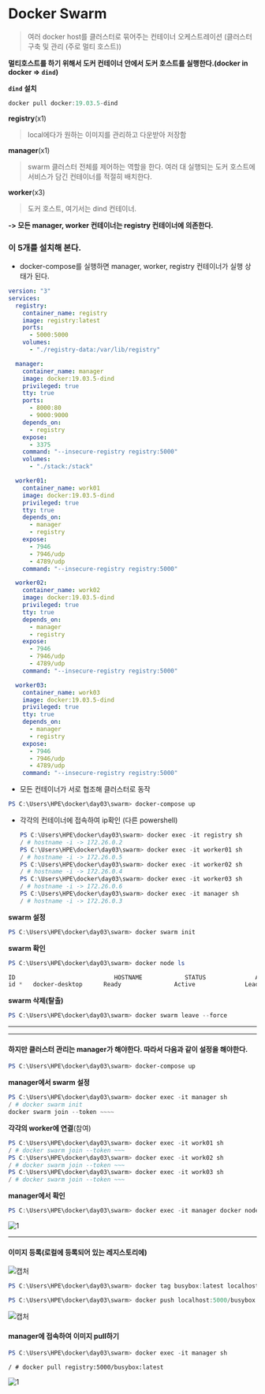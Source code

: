 # Docker Swarm

> 여러 docker host를 클러스터로 묶어주는 컨테이너 오케스트레이션 (클러스터 구축 및 관리 (주로 멀티 호스트))



**멀티호스트를 하기 위해서 도커 컨테이너 안에서 도커 호스트를 실행한다.(docker in docker => `dind`)**



**`dind` 설치**

```powershell
docker pull docker:19.03.5-dind
```



**registry**(x1)

> local에다가 원하는 이미지를 관리하고 다운받아 저장함



**manager**(x1)

>swarm 클러스터 전체를 제어하는 역할을 한다. 여러 대 실행되는 도커 호스트에 서비스가 담긴 컨테이너를 적절히 배치한다.



**worker**(x3)

>도커 호스트, 여기서는 dind 컨테이너.

**-> 모든 manager, worker 컨테이너는 registry 컨테이너에 의존한다.**

### 이 5개를 설치해 본다.



-  docker-compose를 실행하면 manager, worker, registry 컨테이너가 실행 상태가 된다.

```yaml
version: "3"
services: 
  registry:
    container_name: registry
    image: registry:latest
    ports: 
      - 5000:5000
    volumes: 
      - "./registry-data:/var/lib/registry"

  manager:
    container_name: manager
    image: docker:19.03.5-dind
    privileged: true
    tty: true
    ports:
      - 8000:80
      - 9000:9000
    depends_on: 
      - registry
    expose: 
      - 3375
    command: "--insecure-registry registry:5000"
    volumes: 
      - "./stack:/stack"

  worker01:
    container_name: work01
    image: docker:19.03.5-dind
    privileged: true
    tty: true
    depends_on: 
      - manager
      - registry
    expose: 
      - 7946
      - 7946/udp
      - 4789/udp
    command: "--insecure-registry registry:5000"

  worker02:
    container_name: work02
    image: docker:19.03.5-dind
    privileged: true
    tty: true
    depends_on: 
      - manager
      - registry
    expose: 
      - 7946
      - 7946/udp
      - 4789/udp
    command: "--insecure-registry registry:5000"

  worker03:
    container_name: work03
    image: docker:19.03.5-dind
    privileged: true
    tty: true
    depends_on: 
      - manager
      - registry
    expose: 
      - 7946
      - 7946/udp
      - 4789/udp
    command: "--insecure-registry registry:5000"
```



- 모든 컨테이너가 서로 협조해 클러스터로 동작

```powershell
PS C:\Users\HPE\docker\day03\swarm> docker-compose up
```



- 각각의 컨테이너에 접속하여 ip확인 (다른 powershell)

  ```powershell
  PS C:\Users\HPE\docker\day03\swarm> docker exec -it registry sh
  / # hostname -i -> 172.26.0.2
  PS C:\Users\HPE\docker\day03\swarm> docker exec -it worker01 sh
  / # hostname -i -> 172.26.0.5
  PS C:\Users\HPE\docker\day03\swarm> docker exec -it worker02 sh
  / # hostname -i -> 172.26.0.4
  PS C:\Users\HPE\docker\day03\swarm> docker exec -it worker03 sh
  / # hostname -i -> 172.26.0.6
  PS C:\Users\HPE\docker\day03\swarm> docker exec -it manager sh
  / # hostname -i -> 172.26.0.3
  ```



**swarm 설정**

```powershell
PS C:\Users\HPE\docker\day03\swarm> docker swarm init
```

**swarm 확인**

```powershell
PS C:\Users\HPE\docker\day03\swarm> docker node ls

ID                            HOSTNAME            STATUS              AVAILABILITY        MANAGER STATUS      ENGINE VERSION
id *   docker-desktop      Ready               Active              Leader              19.03.5
```

**swarm 삭제(탈출)**

```powershell
PS C:\Users\HPE\docker\day03\swarm> docker swarm leave --force
```

---

---

#### 하지만 클러스터 관리는 manager가 해야한다. 따라서 다음과 같이 설정을 해야한다.

```powershell
PS C:\Users\HPE\docker\day03\swarm> docker-compose up
```



**manager에서 swarm 설정**

```powershell
PS C:\Users\HPE\docker\day03\swarm> docker exec -it manager sh
/ # docker swarm init
docker swarm join --token ~~~~
```



**각각의 worker에 연결**(참여)

```powershell
PS C:\Users\HPE\docker\day03\swarm> docker exec -it work01 sh
/ # docker swarm join --token ~~~
PS C:\Users\HPE\docker\day03\swarm> docker exec -it work02 sh
/ # docker swarm join --token ~~~
PS C:\Users\HPE\docker\day03\swarm> docker exec -it work03 sh
/ # docker swarm join --token ~~~
```



**manager에서 확인**

```powershell
PS C:\Users\HPE\docker\day03\swarm> docker exec -it manager docker node ls
```

![1](https://user-images.githubusercontent.com/42603919/72051162-08485580-3306-11ea-88c6-1be976f3f01d.PNG)

---



#### 이미지 등록(로컬에 등록되어 있는 레지스토리에)

![캡처](https://user-images.githubusercontent.com/42603919/72051515-cbc92980-3306-11ea-9de8-03a1b3628ff3.PNG)

```powershell
PS C:\Users\HPE\docker\day03\swarm> docker tag busybox:latest localhost:5000/busybox:latest
```

```powershell
PS C:\Users\HPE\docker\day03\swarm> docker push localhost:5000/busybox:latest
```

![캡처](https://user-images.githubusercontent.com/42603919/72051643-0632c680-3307-11ea-9784-a80049e068e1.PNG)

#### manager에 접속하여 이미지 pull하기

```powershell
PS C:\Users\HPE\docker\day03\swarm> docker exec -it manager sh
```

```
/ # docker pull registry:5000/busybox:latest
```

![1](https://user-images.githubusercontent.com/42603919/72052076-c9b39a80-3307-11ea-9b86-8ca00639286f.PNG)